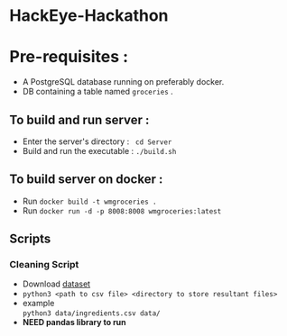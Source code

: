 # HackEye-Hackathon


# Pre-requisites :
* A PostgreSQL database running on preferably docker.
* DB containing a table named `groceries` .

## To build and run server :
 
* Enter the server's directory : ` cd Server`
* Build and run the executable : `./build.sh`

## To build server on docker :

* Run `docker build -t wmgroceries .` 
* Run `docker run -d -p 8008:8008 wmgroceries:latest`

## Scripts

### Cleaning Script
- Download [dataset](https://www.kaggle.com/datafiniti/food-ingredient-lists/downloads/ingredients%20v1.csv/1)
- `python3 <path to csv file> <directory to store resultant files>`
-  example <br> 
  `python3 data/ingredients.csv data/`
- <b>NEED pandas library to run</b>
